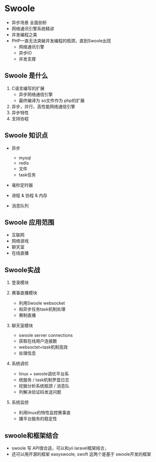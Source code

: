 # Swoole
- 异步场景 全面剖析
- 网络通讯引擎系统精讲
- 并发编程之美
- PHP一直无法突破并发编程的瓶颈，直到Swoole出现
	+ 网络通讯引擎
	+ 异步IO
	+ 并发支撑



## Swoole 是什么
1. C语言编写的扩展
	* 异步网络通信引擎
	* 最终编译为 so文件作为 php的扩展
2. 异步，并行，高性能网络通信引擎
3. 异步特性
4. 支持协程



## Swoole 知识点
* 异步 
	* mysql
	* redis
	* 文件
	* task任务

* 毫秒定时器
* 进程 & 协程 & 内存
* 消息队列



## Swoole 应用范围
* 互联网
* 网络游戏
* 聊天室
* 在线直播



## Swoole实战
1. 登录模块

2. 赛事直播模块
	* 利用Swoole websocket
	* 和异步任务task机制处理
	* 赛制直播

3. 聊天室模块
	* swoole server connections
	* 获取在线用户连接数
	* websoctet+task机制高效
	* 处理信息

4. 系统调优
	* linux + swoole调优平台系
	* 统服务 / task机制罗盘日志
	* 挖掘分析系统瓶颈 / 消息队
	* 列解决验证码发送问题

5. 系统监控
	* 利用linux的特性监控赛事直
	* 播平台服务的稳定性



## swoole和框架结合
* swoole 写 API很合适，可以和yii laravel框架结合，
* 还可以用开源的框架 easyswoole, swoft 这两个是基于 swoole开发的框架